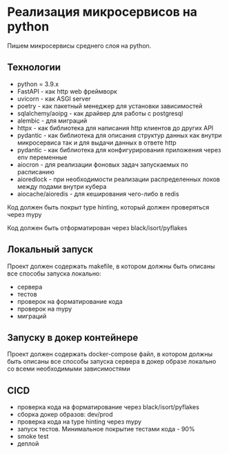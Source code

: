 # Реализация микросервисов на python

Пишем микросервисы среднего слоя на python.

## Технологии

- python = 3.9.x
- FastAPI - как http web фреймворк
- uvicorn - как ASGI server
- poetry - как пакетный менеджер для установки зависимостей
- sqlalchemy/aoipg - как драйвер для работы с postgresql
- alembic - для миграций
- httpx - как библиотека для написания http клиентов до других API
- pydantic - как библиотека для описания структур данных как внутри микросервиса так и для выдачи данных в ответе http
- pydantic - как библиотека для конфигурирования приложения через env переменные
- aiocron - для реализации фоновых задач запускаемых по расписанию
- aioredlock - при необходимости реализации распределенных локов между подами внутри кубера
- aiocache/aioredis - для кеширования чего-либо в redis

Код должен быть покрыт type hinting, который должен проверяться через mypy

Код должен быть отформатирован через  black/isort/pyflakes

## Локальный запуск

Проект должен содержать makefile, в котором должны быть описаны все способы запуска локально:

- сервера
- тестов
- проверок на форматирование кода
- проверок на mypy
- миграций

## Запуску в докер контейнере

Проект должен содержать docker-compose файл, в котором должны быть описаны все способы запуска сервера в докер образе локально со всеми необходимыми зависимостями

## CICD

- проверка кода на форматирование через black/isort/pyflakes
- сборка докер образов: dev/prod
- проверка кода на type hinting через mypy
- запуск тестов. Минимальное покрытие тестами кода - 90%
- smoke test
- деплой
